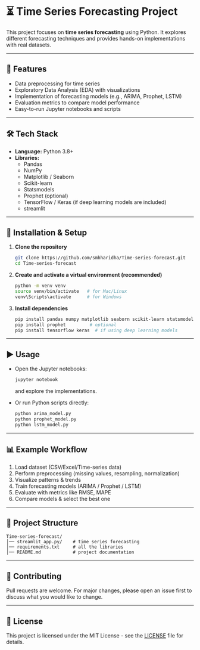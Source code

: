 # ⏳ Time Series Forecasting Project

This project focuses on **time series forecasting** using Python. It explores different forecasting techniques and provides hands-on implementations with real datasets.

---

## 📌 Features
- Data preprocessing for time series
- Exploratory Data Analysis (EDA) with visualizations
- Implementation of forecasting models (e.g., ARIMA, Prophet, LSTM)
- Evaluation metrics to compare model performance
- Easy-to-run Jupyter notebooks and scripts

---

## 🛠️ Tech Stack
- **Language:** Python 3.8+
- **Libraries:**  
  - Pandas  
  - NumPy  
  - Matplotlib / Seaborn  
  - Scikit-learn  
  - Statsmodels  
  - Prophet (optional)  
  - TensorFlow / Keras (if deep learning models are included)
  - streamlit

---

## 🚀 Installation & Setup

1. **Clone the repository**
   ```bash
   git clone https://github.com/smhharidha/Time-series-forecast.git
   cd Time-series-forecast
   ```

2. **Create and activate a virtual environment (recommended)**
   ```bash
   python -m venv venv
   source venv/bin/activate   # for Mac/Linux
   venv\Scripts\activate      # for Windows
   ```

3. **Install dependencies**
   ```bash
   pip install pandas numpy matplotlib seaborn scikit-learn statsmodels
   pip install prophet         # optional
   pip install tensorflow keras  # if using deep learning models
   ```

---

## ▶️ Usage

- Open the Jupyter notebooks:
  ```bash
  jupyter notebook
  ```
  and explore the implementations.

- Or run Python scripts directly:
  ```bash
  python arima_model.py
  python prophet_model.py
  python lstm_model.py
  ```

---

## 📊 Example Workflow
1. Load dataset (CSV/Excel/Time-series data)
2. Perform preprocessing (missing values, resampling, normalization)
3. Visualize patterns & trends
4. Train forecasting models (ARIMA / Prophet / LSTM)
5. Evaluate with metrics like RMSE, MAPE
6. Compare models & select the best one

---

## 📂 Project Structure
```
Time-series-forecast/
│── streamlit_app.py/    # time series forecasting
│── requirements.txt     # all the libraries
│── README.md            # project documentation
```

---

## 🤝 Contributing
Pull requests are welcome. For major changes, please open an issue first to discuss what you would like to change.

---

## 📜 License
This project is licensed under the MIT License - see the [LICENSE](LICENSE) file for details.
